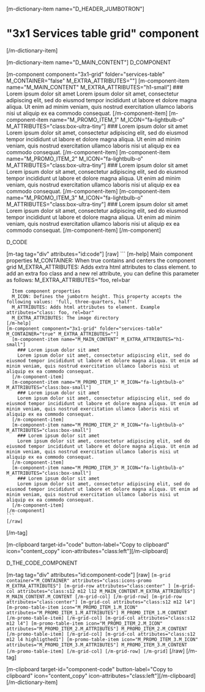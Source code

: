 [m-dictionary-item name="D_HEADER_JUMBOTRON"]
  # "3x1 Services table grid" component
[/m-dictionary-item]

[m-dictionary-item name="D_MAIN_CONTENT"]
  D_COMPONENT

  [m-component component="3x1-grid" folder="services-table" M_CONTAINER="false" M_EXTRA_ATTRIBUTES=""]
    [m-component-item name="M_MAIN_CONTENT" M_EXTRA_ATTRIBUTES="h1-small"]
      ### Lorem ipsum dolor sit amet
      Lorem ipsum dolor sit amet, consectetur adipiscing elit, sed do eiusmod tempor incididunt ut labore et dolore magna aliqua. Ut enim ad minim veniam, quis nostrud exercitation ullamco laboris nisi ut aliquip ex ea commodo consequat.
    [/m-component-item]
    [m-component-item name="M_PROMO_ITEM_1" M_ICON="fa-lightbulb-o" M_ATTRIBUTES="class:box-ultra-tiny"]
      ### Lorem ipsum dolor sit amet
      Lorem ipsum dolor sit amet, consectetur adipiscing elit, sed do eiusmod tempor incididunt ut labore et dolore magna aliqua. Ut enim ad minim veniam, quis nostrud exercitation ullamco laboris nisi ut aliquip ex ea commodo consequat.
    [/m-component-item]
    [m-component-item name="M_PROMO_ITEM_2" M_ICON="fa-lightbulb-o" M_ATTRIBUTES="class:box-ultra-tiny"]
      ### Lorem ipsum dolor sit amet
      Lorem ipsum dolor sit amet, consectetur adipiscing elit, sed do eiusmod tempor incididunt ut labore et dolore magna aliqua. Ut enim ad minim veniam, quis nostrud exercitation ullamco laboris nisi ut aliquip ex ea commodo consequat.
    [/m-component-item]
    [m-component-item name="M_PROMO_ITEM_3" M_ICON="fa-lightbulb-o" M_ATTRIBUTES="class:box-ultra-tiny"]
      ### Lorem ipsum dolor sit amet
      Lorem ipsum dolor sit amet, consectetur adipiscing elit, sed do eiusmod tempor incididunt ut labore et dolore magna aliqua. Ut enim ad minim veniam, quis nostrud exercitation ullamco laboris nisi ut aliquip ex ea commodo consequat.
    [/m-component-item]
  [/m-component]  

  D_CODE

  [m-tag tag="div" attributes="id:code"]
    [raw]
    ```
    [m-help]
      Main component properties
      M_CONTAINER: When true contains and centers the component grid
      M_EXTRA_ATTRIBUTES: Adds extra html attributes to class element. to add an extra foo class and a new rel attribute, you can define this parameter as follows: M_EXTRA_ATTRIBUTES="foo, rel=bar

      Item component properties
      M_ICON: Defines the jumbotrn height. This property accepts the following values: 'full, three-quarters, half'
      M_ATTRIBUTES: Adds html attributes to element. Example attributes="class: foo, rel=bar"
      M_EXTRA_ATTRIBUTES: The image directory
    [/m-help]
    [m-component component="3x1-grid" folder="services-table" M_CONTAINER="true" M_EXTRA_ATTRIBUTES=""]
      [m-component-item name="M_MAIN_CONTENT" M_EXTRA_ATTRIBUTES="h1-small"]
        ### Lorem ipsum dolor sit amet
        Lorem ipsum dolor sit amet, consectetur adipiscing elit, sed do eiusmod tempor incididunt ut labore et dolore magna aliqua. Ut enim ad minim veniam, quis nostrud exercitation ullamco laboris nisi ut aliquip ex ea commodo consequat.
      [/m-component-item]
      [m-component-item name="M_PROMO_ITEM_1" M_ICON="fa-lightbulb-o" M_ATTRIBUTES="class:box-small"]
        ### Lorem ipsum dolor sit amet
        Lorem ipsum dolor sit amet, consectetur adipiscing elit, sed do eiusmod tempor incididunt ut labore et dolore magna aliqua. Ut enim ad minim veniam, quis nostrud exercitation ullamco laboris nisi ut aliquip ex ea commodo consequat.
      [/m-component-item]
      [m-component-item name="M_PROMO_ITEM_2" M_ICON="fa-lightbulb-o" M_ATTRIBUTES="class:box-small"]
        ### Lorem ipsum dolor sit amet
        Lorem ipsum dolor sit amet, consectetur adipiscing elit, sed do eiusmod tempor incididunt ut labore et dolore magna aliqua. Ut enim ad minim veniam, quis nostrud exercitation ullamco laboris nisi ut aliquip ex ea commodo consequat.
      [/m-component-item]
      [m-component-item name="M_PROMO_ITEM_3" M_ICON="fa-lightbulb-o" M_ATTRIBUTES="class:box-small"]
        ### Lorem ipsum dolor sit amet
        Lorem ipsum dolor sit amet, consectetur adipiscing elit, sed do eiusmod tempor incididunt ut labore et dolore magna aliqua. Ut enim ad minim veniam, quis nostrud exercitation ullamco laboris nisi ut aliquip ex ea commodo consequat.
      [/m-component-item]
    [/m-component]    
    ```
    [/raw]
  [/m-tag]  

  [m-clipboard target-id="code" button-label="Copy to clipboard" icon="content_copy" icon-attributes="class:left"][/m-clipboard]

  D_THE_CODE_COMPONENT

  [m-tag tag="div" attributes="id:component-code"]
    [raw]
    ```
    [m-grid container="M_CONTAINER" attributes="class:icons-promo M_EXTRA_ATTRIBUTES"]
      [m-grid-row attributes="class:center" ]
        [m-grid-col attributes="class:s12 m12 l12 M_MAIN_CONTENT.M_EXTRA_ATTRIBUTES"]
          M_MAIN_CONTENT.M_CONTENT
        [/m-grid-col]
      [/m-grid-row]
      [m-grid-row attributes="class:center"]
        [m-grid-col attributes="class:s12 m12 l4"]
          [m-promo-table-item icon="M_PROMO_ITEM_1.M_ICON" attributes="M_PROMO_ITEM_1.M_ATTRIBUTES"]
            M_PROMO_ITEM_1.M_CONTENT
          [/m-promo-table-item]
        [/m-grid-col]
        [m-grid-col attributes="class:s12 m12 l4"]
          [m-promo-table-item icon="M_PROMO_ITEM_2.M_ICON" attributes="M_PROMO_ITEM_2.M_ATTRIBUTES"]
            M_PROMO_ITEM_2.M_CONTENT
          [/m-promo-table-item]
        [/m-grid-col]
        [m-grid-col attributes="class:s12 m12 l4 highligthed1"]
          [m-promo-table-item icon="M_PROMO_ITEM_3.M_ICON" attributes="M_PROMO_ITEM_3.M_ATTRIBUTES"]
            M_PROMO_ITEM_3.M_CONTENT
          [/m-promo-table-item]
        [/m-grid-col]
      [/m-grid-row]
    [/m-grid]
    ```
    [/raw]
  [/m-tag]  

  [m-clipboard target-id="component-code" button-label="Copy to clipboard" icon="content_copy" icon-attributes="class:left"][/m-clipboard]
[/m-dictionary-item]
